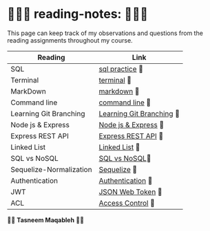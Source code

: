#  👩🏻‍💻 reading-notes: 👩🏻‍💻  
This page can keep track of my observations and questions from the reading assignments throughout my course.

| **Reading**      | **Link**|
| -----------      | ----------- |
|     SQL          |  [sql practice](sql.md) 📁   |
|    Terminal      |  [terminal](terminal.md) 📁  |
|    MarkDown      |  [markdown](markdown.md) 📁  |
|   Command line   |  [command line](commandline.md) 📁|
| Learning Git Branching |[Learning Git Branching](gitBranching.md) 📁|
| Node js & Express| [Node js & Express](Express.md) 📁|
| Express REST API | [Express REST API](/ExpressRestApi.md) 📁|
| Linked List      | [Linked List](/linkedList.md) 📁 |
| SQL vs NoSQL     | [SQL vs NoSQL](./sqlVsNosql.md)📁 |
|Sequelize-Normalization | [Sequelize](./%20Sequelize.md) 📁 |
| Authentication   | [Authentication](./Authentication.md) 📁|
|       JWT        | [JSON Web Token](./jwt.md) 📁|
|       ACL        | [Access Control](./ACL.md) 📁|





👩‍💻 **Tasneem Maqableh** 👩‍💻 